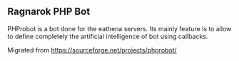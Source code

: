 ## Ragnarok PHP Bot

PHProbot is a bot done for the eathena servers. Its mainly feature is to allow to define completely the artificial intelligence of bot using callbacks.

Migrated from https://sourceforge.net/projects/phprobot/
